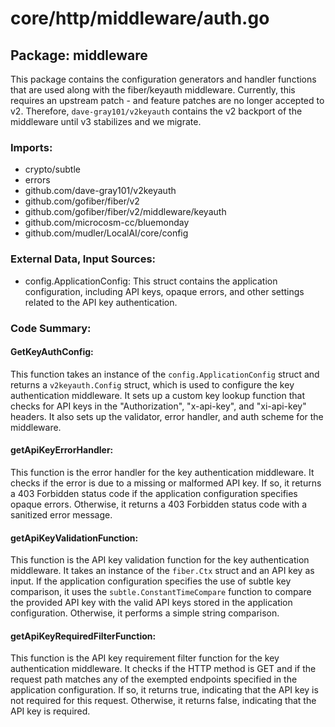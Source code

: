 # core/http/middleware/auth.go  
## Package: middleware  
  
This package contains the configuration generators and handler functions that are used along with the fiber/keyauth middleware. Currently, this requires an upstream patch - and feature patches are no longer accepted to v2. Therefore, `dave-gray101/v2keyauth` contains the v2 backport of the middleware until v3 stabilizes and we migrate.  
  
### Imports:  
  
- crypto/subtle  
- errors  
- github.com/dave-gray101/v2keyauth  
- github.com/gofiber/fiber/v2  
- github.com/gofiber/fiber/v2/middleware/keyauth  
- github.com/microcosm-cc/bluemonday  
- github.com/mudler/LocalAI/core/config  
  
### External Data, Input Sources:  
  
- config.ApplicationConfig: This struct contains the application configuration, including API keys, opaque errors, and other settings related to the API key authentication.  
  
### Code Summary:  
  
#### GetKeyAuthConfig:  
  
This function takes an instance of the `config.ApplicationConfig` struct and returns a `v2keyauth.Config` struct, which is used to configure the key authentication middleware. It sets up a custom key lookup function that checks for API keys in the "Authorization", "x-api-key", and "xi-api-key" headers. It also sets up the validator, error handler, and auth scheme for the middleware.  
  
#### getApiKeyErrorHandler:  
  
This function is the error handler for the key authentication middleware. It checks if the error is due to a missing or malformed API key. If so, it returns a 403 Forbidden status code if the application configuration specifies opaque errors. Otherwise, it returns a 403 Forbidden status code with a sanitized error message.  
  
#### getApiKeyValidationFunction:  
  
This function is the API key validation function for the key authentication middleware. It takes an instance of the `fiber.Ctx` struct and an API key as input. If the application configuration specifies the use of subtle key comparison, it uses the `subtle.ConstantTimeCompare` function to compare the provided API key with the valid API keys stored in the application configuration. Otherwise, it performs a simple string comparison.  
  
#### getApiKeyRequiredFilterFunction:  
  
This function is the API key requirement filter function for the key authentication middleware. It checks if the HTTP method is GET and if the request path matches any of the exempted endpoints specified in the application configuration. If so, it returns true, indicating that the API key is not required for this request. Otherwise, it returns false, indicating that the API key is required.  
  
  
  

